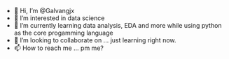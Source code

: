 - 👋 Hi, I’m @Galvangjx
- 👀 I’m interested in data science
- 🌱 I’m currently learning data analysis, EDA and more while using python as the core progamming language
- 💞️ I’m looking to collaborate on ... just learning right now.
- 📫 How to reach me ... pm me?

<!---
Galvangjx/Galvangjx is a ✨ special ✨ repository because its `README.md` (this file) appears on your GitHub profile.
You can click the Preview link to take a look at your changes.
--->
